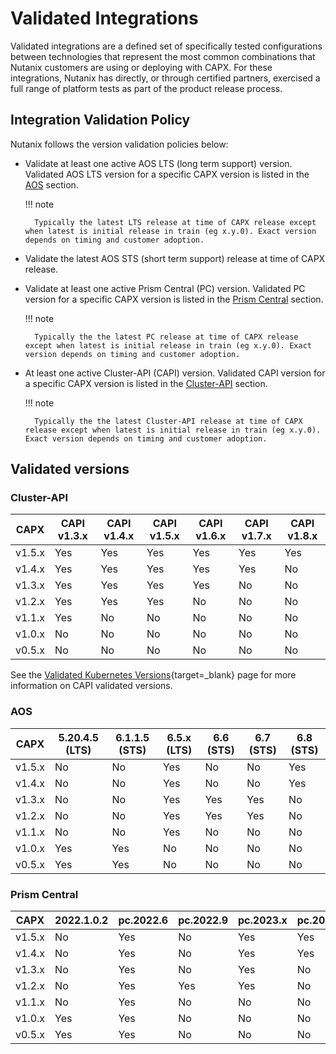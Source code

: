 # Validated Integrations

Validated integrations are a defined set of specifically tested configurations between technologies that represent the most common combinations that Nutanix customers are using or deploying with CAPX. For these integrations, Nutanix has directly, or through certified partners, exercised a full range of platform tests as part of the product release process.

## Integration Validation Policy

Nutanix follows the version validation policies below:

- Validate at least one active AOS LTS (long term support) version. Validated AOS LTS version for a specific CAPX version is listed in the [AOS](#aos) section.<br>

    !!! note

        Typically the latest LTS release at time of CAPX release except when latest is initial release in train (eg x.y.0). Exact version depends on timing and customer adoption.

- Validate the latest AOS STS (short term support) release at time of CAPX release.
- Validate at least one active Prism Central (PC) version. Validated PC version for a specific CAPX version is listed in the [Prism Central](#prism-central) section.<br>

    !!! note

        Typically the the latest PC release at time of CAPX release except when latest is initial release in train (eg x.y.0). Exact version depends on timing and customer adoption.

- At least one active Cluster-API (CAPI) version. Validated CAPI version for a specific CAPX version is listed in the [Cluster-API](#cluster-api) section.<br>

    !!! note

        Typically the the latest Cluster-API release at time of CAPX release except when latest is initial release in train (eg x.y.0). Exact version depends on timing and customer adoption.

## Validated versions
### Cluster-API
| CAPX   | CAPI v1.3.x | CAPI v1.4.x | CAPI v1.5.x | CAPI v1.6.x | CAPI v1.7.x | CAPI v1.8.x |
|--------|-------------|-------------|-------------|-------------|-------------|-------------|
| v1.5.x | Yes         | Yes         | Yes         | Yes         | Yes         | Yes         |
| v1.4.x | Yes         | Yes         | Yes         | Yes         | Yes         | No          |
| v1.3.x | Yes         | Yes         | Yes         | Yes         | No          | No          |
| v1.2.x | Yes         | Yes         | Yes         | No          | No          | No          |
| v1.1.x | Yes         | No          | No          | No          | No          | No          |
| v1.0.x | No          | No          | No          | No          | No          | No          |
| v0.5.x | No          | No          | No          | No          | No          | No          |

See the [Validated Kubernetes Versions](https://cluster-api.sigs.k8s.io/reference/versions.html?highlight=version#supported-kubernetes-versions){target=_blank} page for more information on CAPI validated versions.

### AOS

| CAPX   | 5.20.4.5 (LTS) | 6.1.1.5 (STS) | 6.5.x (LTS) | 6.6 (STS) | 6.7 (STS) | 6.8 (STS) |
|--------|----------------|---------------|-------------|-----------|-----------|-----------|
| v1.5.x | No             | No            | Yes         | No        | No        | Yes       |
| v1.4.x | No             | No            | Yes         | No        | No        | Yes       |
| v1.3.x | No             | No            | Yes         | Yes       | Yes       | No        |
| v1.2.x | No             | No            | Yes         | Yes       | Yes       | No        |
| v1.1.x | No             | No            | Yes         | No        | No        | No        |
| v1.0.x | Yes            | Yes           | No          | No        | No        | No        |
| v0.5.x | Yes            | Yes           | No          | No        | No        | No        |


### Prism Central

| CAPX   | 2022.1.0.2 | pc.2022.6 | pc.2022.9 | pc.2023.x | pc.2024.x |
|--------|------------|-----------|-----------|-----------|-----------|
| v1.5.x | No         | Yes       | No        | Yes       | Yes       |
| v1.4.x | No         | Yes       | No        | Yes       | Yes       |
| v1.3.x | No         | Yes       | No        | Yes       | No        |
| v1.2.x | No         | Yes       | Yes       | Yes       | No        |
| v1.1.x | No         | Yes       | No        | No        | No        |
| v1.0.x | Yes        | Yes       | No        | No        | No        |
| v0.5.x | Yes        | Yes       | No        | No        | No        |
